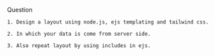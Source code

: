 Question

    1. Design a layout using node.js, ejs templating and tailwind css.

    2. In which your data is come from server side.

    3. Also repeat layout by using includes in ejs.
